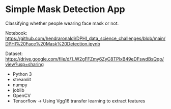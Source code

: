# Simple Mask Detection App #

Classifying whether people wearing face mask or not.

Notebook: https://github.com/hendraronaldi/DPHI_data_science_challenges/blob/main/DPHI%20Face%20Mask%20Detection.ipynb

Dataset: https://drive.google.com/file/d/1_W2gFFZmy6ZyC8TPlxB49eDFswdBsQqo/view?usp=sharing

* Python 3
* streamlit
* numpy
* joblib
* OpenCV
* Tensorflow -> Using Vgg16 transfer learning to extract features